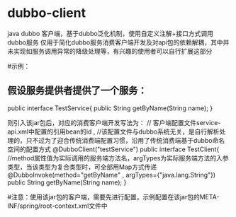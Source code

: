 # dubbo-client
java dubbo 客户端，基于dubbo泛化机制，使用自定义注解+接口方式调用dubbo服务
仅用于简化dubbo服务消费客户端开发及对api包的依赖解耦，其中并未实现如服务调用异常的降级处理等，有兴趣的使用者可以自行扩展这部分

#示例：
## 假设服务提供者提供了一个服务：
public interface TestService{
	public String getByName(String name);
}

  则引入该jar包后，对应的消费客户端开发写法为：
// 客户端配置文件service-api.xml中配置的引用bean的id , 
//该配置文件与dubbo系统无关，是自行解析处理的，只不过为了迎合传统消费端配置习惯，沿用了传统消费端基于dubbo命名空间的配置方式
@DubboClient("testService")
public interface TestClient{
	//method属性值为实际调用的服务端方法名，argTypes为实际服务端方法的入参类型，当该类型为复合类型时，可全部用Map方式传递
	@DubboInvoke(method="getByName" , argTypes={"java.lang.String"})
	public String getByName(String name);
}

#注意：使用该jar包的客户端，需要先进行配置，示例配置在该jar包的META-INF/spring/root-context.xml文件中
